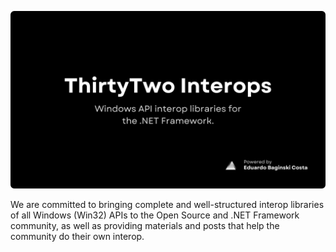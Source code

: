 ![DotNET Banner](https://github.com/thirtytwointerops/.github/raw/main/banner.png)

We are committed to bringing complete and well-structured interop libraries of all Windows (Win32) APIs to the Open Source and .NET Framework community, as well as providing materials and posts that help the community do their own interop.
